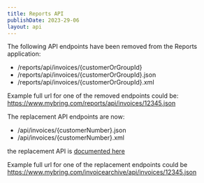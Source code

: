 ```yaml
---
title: Reports API
publishDate: 2023-29-06
layout: api
---
```


The following API endpoints have been removed from the Reports application:
- /reports/api/invoices/{customerOrGroupId} 
- /reports/api/invoices/{customerOrGroupId}.json
- /reports/api/invoices/{customerOrGroupId}.xml

Example full url for one of the removed endpoints could be: https://www.mybring.com/reports/api/invoices/12345.json

The replacement API endpoints are now:
- /api/invoices/{customerNumber}.json
- /api/invoices/{customerNumber}.xml

the replacement API is [documented here](https://developer.bring.com/api/invoice/#list-of-all-invoices-get)

Example full url for one of the replacement endpoints could be https://www.mybring.com/invoicearchive/api/invoices/12345.json
